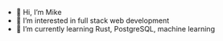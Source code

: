 - 👋 Hi, I’m Mike
- 👀 I’m interested in full stack web development
- 🌱 I’m currently learning Rust, PostgreSQL, machine learning

<!---
NRoboto/NRoboto is a ✨ special ✨ repository because its `README.md` (this file) appears on your GitHub profile.
You can click the Preview link to take a look at your changes.
--->
